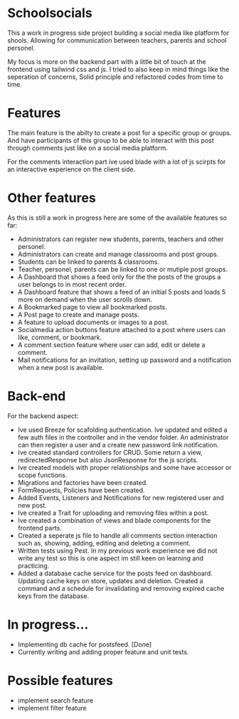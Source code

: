 # Schoolsocials
 This a work in progress side project building a social media like platform for shools.
 Allowing for communication between teachers, parents and school personel.
 
 My focus is more on the backend part with a little bit of touch at the frontend using tailwind css and js. 
 I tried to also keep in mind things like the seperation of concerns, Solid principle and refactored codes from time to time.

 # Features
 The main feature is the abilty to create a post for a specific group or groups. And have participants of this group to be able to interact with this post through comments  just like on a social media platform.

 For the comments interaction part ive used blade with a lot of js scirpts for an interactive experience on the client side.

 # Other features
 As this is still a work in progress here are some of the available features so far:
 - Administrators can register new students, parents, teachers and other personel.
 - Administrators can create and manage classrooms and post groups.
 - Students can be linked to parents & classrooms.
 - Teacher, personel, parents can be linked to one or mutiple post groups.
 - A Dashboard that shows a feed only for the the posts of the groups a user belongs to in most recent order.
 - A Dashboard feature that shows a feed of an initial 5 posts and loads 5 more on demand when the user scrolls down.
 - A Bookmarked page to view all bookmarked posts.
 - A Post page to create and manage posts.
 - A feature to upload documents or images to a post.
 - Socialmedia action buttons feature attached to a post where users can like, comment, or bookmark.
 - A comment section feature where user can add, edit or delete a comment.
 - Mail notifications for an invitation, setting up password and a notification when a new post is available.

 # Back-end
 For the backend aspect:
 - Ive used Breeze for scafolding authentication. Ive updated and edited a few auth files in the controller and in the vendor folder. An administrator can then register a     user and a create new password link notification.
 - Ive created standard controllers for CRUD. Some return a view, redirectedResponse but also JsonResponse for the js scripts.
 - Ive created models with proper relationships and some have accessor or scope functions.
 - Migrations and factories have been created.
 - FormRequests, Policies have been created.
 - Added Events, Listeners and Notifications for new registered user and new post.
 - Ive created a Trait for uploading and removing files within a post.
 - Ive created a combination of views and blade components for the frontend parts.
 - Created a seperate js file to handle all comments section interaction such as, showing, adding, editing and deleting a comment.
 - Written tests using Pest. In my previous work experience we did not write any test so this is one aspect im still keen on learning and practicing.
 - Added a database cache service for the posts feed on dashboard. Updating cache keys on store, updates and deletion. Created a command and a schedule for invalidating and removing expired cache keys from the database.

# In progress...
- Implementing db cache for postsfeed. [Done]
- Currently writing and adding proper feature and unit tests.

# Possible features
- implement search feature
- implement filter feature

